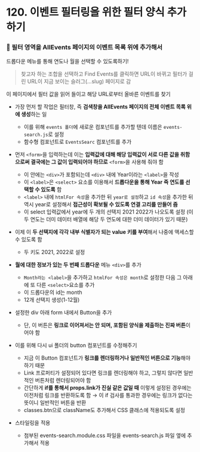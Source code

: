 # 120. 이벤트 필터링을 위한 필터 양식 추가하기

### 📌 필터 영역을 AllEvents 페이지의 이벤트 목록 위에 추가해서

드롭다운 메뉴를 통해 연도나 월을 선택할 수 있도록하기!

> 찾고자 하는 조합을 선택하고 Find Events를 클릭하면 URL이 바뀌고 필터가 걸린 URL이 지금 보이는 슬러그(...slug) 페이지로 감

이 페이지에서 필터 값을 읽어 들이고 해당 URL로부터 올바른 이벤트를 찾기

>

- 가장 먼저 할 작업은 필터창, 즉 **검색창을 AllEvents 페이지의 전체 이벤트 목록 위에 생성**하는 일

  - 이를 위해 `events 폴더`에 새로운 컴포넌트를 추가할 텐데 이름은 `events-search.js`로 설정
  - 함수형 컴포넌트로 `EventsSearc` 컴포넌트를 추가

- 먼저 `<form>`을 입력하는데 이는 **입력값에 대해 해당 입력값이 서로 다른 값을 취함으로써 결국에는 그 값이 입력되어야 하므로** `<form>`을 사용해 줘야 함

  - 이 안에는 `<div>`가 포함되는데 `<div>` 내에 Year이라는 `<label>`을 작성
  - 이 `<label>`은 `<select>` 요소를 이용해서 **드롭다운을 통해 Year 즉 연도를 선택할 수 있도록** 함
  - `<label>` 내에 `htmlFor 속성`을 추가한 뒤 `year로 설정`하고 `id 속성`을 추가한 뒤 역시 year로 설정해서 **접근성이 확보될 수 있도록 연결 고리를 만들어 줌**
  - 이 select 입력값에서 year에 두 개의 선택지 2021 2022가 나오도록 설정
    (이 두 연도는 더미 데이터 배열에 해당 두 연도에 대한 더미 데이터가 있기 때문)

- 이제 이 **두 선택지에 각각 내부 식별자가 되는 value 키를 부여**해서 나중에 액세스할 수 있도록 함
  - 두 키도 2021, 2022로 설정
- **월에 대한 정보가 있는 두 번째 드롭다운** 메뉴 `<div>`를 추가

  - `Month라는 <label>`을 추가하고 `htmlFor 속성은 month`로 설정한 다음 그 아래에 또 다른 `<select>`요소를 추가
  - 이 드롭다운의 id는 month
  - 12개 선택지 생성(1-12월)

- 설정한 div 아래 form 내에서 Button을 추가

  - 단, 이 버튼은 **링크로 이어져서는 안 되며, 포함된 양식을 제출하는 진짜 버튼**이어야 함

- 이를 위해 다시 ui 폴더의 button 컴포넌트를 수정해주기
  - 지금 이 Button 컴포넌트가 **링크를 렌더링하거나 일반적인 버튼으로 기능**해야 하기 때문
  - Link 프로퍼티가 설정되어 있다면 링크를 렌더링해야 하고, 그렇지 않다면 일반적인 버튼처럼 렌더링되어야 함
  - 간단하게 **if를 통해서 props.link가 진실 같은 값일 때** 이렇게 설정된 경우에는 이전처럼 링크를 반환하도록 함 → 이 if 검사를 통과한 경우에는 링크가 없다는 뜻이니 일반적인 버튼을 반환
  - classes.btn으로 className도 추가해서 CSS 클래스에 적용되도록 설정
- 스타일링을 적용
  - 첨부된 events-search.module.css 파일을 events-search.js 파일 옆에 추가해서 적용
